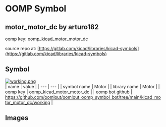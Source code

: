 # OOMP Symbol  
## motor_motor_dc  by arturo182  
  
oomp key: oomp_kicad_motor_motor_dc  
  
source repo at: [https://gitlab.com/kicad/libraries/kicad-symbols](https://gitlab.com/kicad/libraries/kicad-symbols)  
## Symbol  
  
[![working.png](working_600.png)](working.png)  
| name | value | 
| --- | --- | 
| symbol name | Motor | 
| library name | Motor | 
| oomp key | oomp_kicad_motor_motor_dc | 
| oomp bot github | https://github.com/oomlout/oomlout_oomp_symbol_bot/tree/main/kicad_motor_motor_dc/working | 
## Images  

